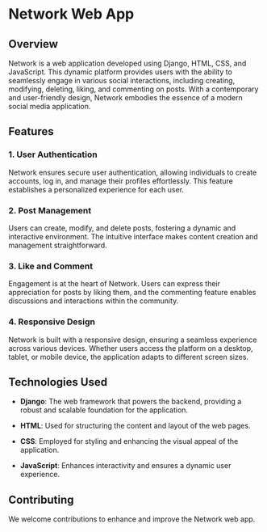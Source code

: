 # Network Web App

## Overview

Network is a web application developed using Django, HTML, CSS, and JavaScript. This dynamic platform provides users with the ability to seamlessly engage in various social interactions, including creating, modifying, deleting, liking, and commenting on posts. With a contemporary and user-friendly design, Network embodies the essence of a modern social media application.

## Features

### 1. User Authentication

Network ensures secure user authentication, allowing individuals to create accounts, log in, and manage their profiles effortlessly. This feature establishes a personalized experience for each user.

### 2. Post Management

Users can create, modify, and delete posts, fostering a dynamic and interactive environment. The intuitive interface makes content creation and management straightforward.

### 3. Like and Comment

Engagement is at the heart of Network. Users can express their appreciation for posts by liking them, and the commenting feature enables discussions and interactions within the community.

### 4. Responsive Design

Network is built with a responsive design, ensuring a seamless experience across various devices. Whether users access the platform on a desktop, tablet, or mobile device, the application adapts to different screen sizes.

## Technologies Used

- **Django**: The web framework that powers the backend, providing a robust and scalable foundation for the application.
  
- **HTML**: Used for structuring the content and layout of the web pages.

- **CSS**: Employed for styling and enhancing the visual appeal of the application.

- **JavaScript**: Enhances interactivity and ensures a dynamic user experience.

## Contributing

We welcome contributions to enhance and improve the Network web app.

